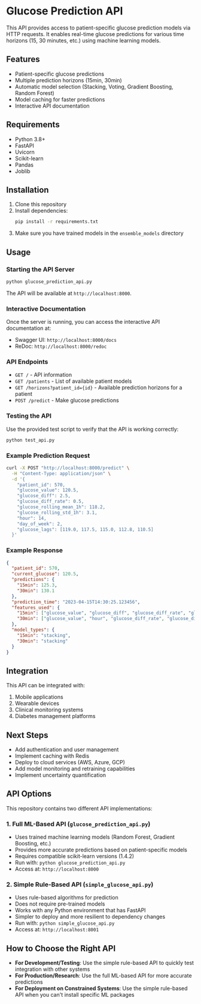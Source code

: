 # Glucose Prediction API

This API provides access to patient-specific glucose prediction models via HTTP requests. It enables real-time glucose predictions for various time horizons (15, 30 minutes, etc.) using machine learning models.

## Features

- Patient-specific glucose predictions
- Multiple prediction horizons (15min, 30min)
- Automatic model selection (Stacking, Voting, Gradient Boosting, Random Forest)
- Model caching for faster predictions
- Interactive API documentation

## Requirements

- Python 3.8+
- FastAPI
- Uvicorn
- Scikit-learn
- Pandas
- Joblib

## Installation

1. Clone this repository
2. Install dependencies:
   ```bash
   pip install -r requirements.txt
   ```
3. Make sure you have trained models in the `ensemble_models` directory

## Usage

### Starting the API Server

```bash
python glucose_prediction_api.py
```

The API will be available at `http://localhost:8000`. 

### Interactive Documentation

Once the server is running, you can access the interactive API documentation at:
- Swagger UI: `http://localhost:8000/docs` 
- ReDoc: `http://localhost:8000/redoc`

### API Endpoints

- `GET /` - API information
- `GET /patients` - List of available patient models
- `GET /horizons?patient_id={id}` - Available prediction horizons for a patient
- `POST /predict` - Make glucose predictions

### Testing the API

Use the provided test script to verify that the API is working correctly:

```bash
python test_api.py
```

### Example Prediction Request

```bash
curl -X POST "http://localhost:8000/predict" \
  -H "Content-Type: application/json" \
  -d '{
    "patient_id": 570,
    "glucose_value": 120.5,
    "glucose_diff": 2.5,
    "glucose_diff_rate": 0.5,
    "glucose_rolling_mean_1h": 118.2,
    "glucose_rolling_std_1h": 3.1,
    "hour": 14,
    "day_of_week": 2,
    "glucose_lags": [119.0, 117.5, 115.0, 112.8, 110.5]
  }'
```

### Example Response

```json
{
  "patient_id": 570,
  "current_glucose": 120.5,
  "predictions": {
    "15min": 125.3,
    "30min": 130.1
  },
  "prediction_time": "2023-04-15T14:30:25.123456",
  "features_used": {
    "15min": ["glucose_value", "glucose_diff", "glucose_diff_rate", "glucose_rolling_std_1h", "hour"],
    "30min": ["glucose_value", "hour", "glucose_diff_rate", "glucose_diff", "glucose_rolling_std_1h"]
  },
  "model_types": {
    "15min": "stacking",
    "30min": "stacking"
  }
}
```

## Integration

This API can be integrated with:

1. Mobile applications
2. Wearable devices
3. Clinical monitoring systems
4. Diabetes management platforms

## Next Steps

- Add authentication and user management
- Implement caching with Redis
- Deploy to cloud services (AWS, Azure, GCP)
- Add model monitoring and retraining capabilities
- Implement uncertainty quantification

## API Options

This repository contains two different API implementations:

### 1. Full ML-Based API (`glucose_prediction_api.py`)

- Uses trained machine learning models (Random Forest, Gradient Boosting, etc.)
- Provides more accurate predictions based on patient-specific models
- Requires compatible scikit-learn versions (1.4.2)
- Run with: `python glucose_prediction_api.py`
- Access at: `http://localhost:8000`

### 2. Simple Rule-Based API (`simple_glucose_api.py`)

- Uses rule-based algorithms for prediction
- Does not require pre-trained models
- Works with any Python environment that has FastAPI
- Simpler to deploy and more resilient to dependency changes
- Run with: `python simple_glucose_api.py`
- Access at: `http://localhost:8001`

## How to Choose the Right API

- **For Development/Testing**: Use the simple rule-based API to quickly test integration with other systems
- **For Production/Research**: Use the full ML-based API for more accurate predictions
- **For Deployment on Constrained Systems**: Use the simple rule-based API when you can't install specific ML packages 